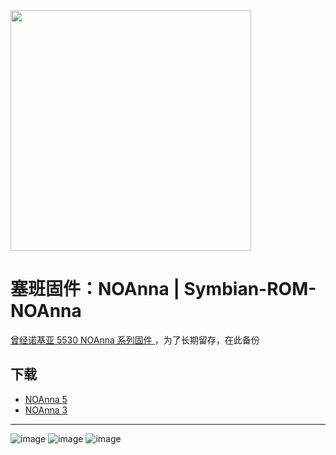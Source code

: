 <img  src="https://user-images.githubusercontent.com/8502772/194466471-1473f724-5f02-4b08-a1bd-839bf7543156.png" width="385">

# 塞班固件：NOAnna | Symbian-ROM-NOAnna
[曾经诺基亚 5530 NOAnna 系列固件 ](http://nullice.com/archives/314)，为了长期留存，在此备份

## 下载
- [NOAnna 5](https://github.com/nullice/Symbian-ROM-NOAnna/releases/download/%E4%B8%8B%E8%BD%BD/BGLL.NOAnna_5_.5530_RM-504._.4.rar)
- [NOAnna 3](https://github.com/nullice/Symbian-ROM-NOAnna/releases/download/%E4%B8%8B%E8%BD%BD/NOAnna3.0_BGLL_5530_RM-504_20120401.rar)


---

![image](https://user-images.githubusercontent.com/8502772/194466716-f2abc969-ef35-42b7-9fc7-19ccf974d481.png)
![image](https://user-images.githubusercontent.com/8502772/194466724-9d405aac-6559-403f-82bc-d4b47152ecc5.png)
![image](https://user-images.githubusercontent.com/8502772/194466734-367a0712-4aeb-43a6-b6f6-5a28c832fc89.png)
